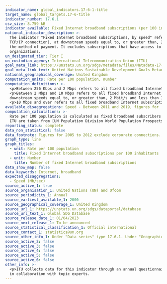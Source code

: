 ```yaml
---
indicator_name: global_indicators.17-6-1-title
target_name: global_targets.17-6-title
indicator_number: 17.6.1
csv_size: 8.759 kB
indicator_available: Fixed Internet broadband subscriptions (per 100 inhabitants and counts)
national_indicator_description: >-
  The indicator "Fixed Internet broadband subscriptions, by speed" refers to the number of fixed-broadband subscriptions to the public Internet, split by advertised download speed. Fixed Internet broadband subscriptions refer to subscriptions to high-speed access to the public Internet (a
  TCP/IP connection), at downstream speeds equal to, or greater than, 256 Kbit/s. This includes cable modem, DSL, fibre-to-the-home/building, other fixed (wired) broadband subscriptions, satellite broadband and terrestrial fixed wireless broadband. This total is measured irrespective of
  the method of payment. It excludes subscriptions that have access to data communications (including the Internet) via mobile-cellular networks. It should include fixed WiMAX and any other fixed wireless technologies. It includes both residential subscriptions and subscriptions for
  organizations.
un_designated_tier: Tier I
un_custodian_agency: International Telecommunication Union (ITU)
goal_meta_link: https://unstats.un.org/sdgs/metadata/files/Metadata-17-06-01.pdf
goal_meta_link_text: United Nations Sustainable Development Goals Metadata (PDF 211 KB)
national_geographical_coverage: United Kingdom
computation_units: Rate per 100 population, number
computation_definitions: >-
  <p>Between 256 Kbps and 2 Mbps refers to all fixed broadband Internet subscriptions with advertised downstream speeds equal to, or greater than, 256 Kbit/s and less than 2 Mbit/s.</p>
  <p>Between 2 Mbps and 10 Mbps refers to all fixed broadband Internet subscriptions with advertised
  downstream speeds equal to, or greater than, 2 Mbit/s and less than 10 Mbit/s.</p>
  <p>10 Mbps and over refers to all fixed broadband Internet subscriptions with advertised downstream speeds equal to, or greater than, 10 Mbit/s.</p>
available_disaggregations: Speed - Between 2011 and 2019, figures for 'Between 2 Mbps and 10 Mbps' include connections under 2 Mbps, however these numbers are estimated to be marginal.
computation_calculations: >-
  Rate per 100 population is calculated as fixed broadband subscribers divided by the population estimate and multiplied by 100 - the calculations are performed by ITU and reported by the United Nations Statistics Division through the Global SDG Database. The population estimates used by
  ITU are taken from [UN Population Division World Population Prospects](https://population.un.org/wpp/Download/Standard/Population/)
reporting_status: complete
data_non_statistical: false
data_footnote: Figures for 2005 to 2012 exclude corporate connections.
graph_type: line
graph_titles:
  - unit: Rate per 100 population
    title: Fixed Internet broadband subscriptions per 100 inhabitants
  - unit: Number
    title: Number of fixed Internet broadband subscriptions
data_show_map: false
data_keywords: Internet, broadband
expected_disaggregations:
  - Speed (Mb/sec)
source_active_1: true
source_organisation_1: United Nations (UN) and Ofcom
source_periodicity_1: Annual
source_earliest_available_1: 2000
source_geographical_coverage_1: United Kingdom
source_url_1: https://unstats.un.org/sdgs/dataportal/database
source_url_text_1: Global SDG Database
source_release_date_1: 01/04/2023
source_next_release_1: To be announced
source_statistical_classification_1: Official international
source_contact_1: statistics@un.org
source_other_info_1: Under "Data series" type 17.6.1. Under "Geographic Areas" click +Select, then untick "All" and type United Kingdom in the field. Finally, select "Show results" on the main page and navigate to the desired series. There will also be an option to download as an Excel table.
source_active_2: false
source_active_3: false
source_active_4: false
source_active_5: false
source_active_6: false
other_info: >-
  <p>ITU collects data for this indicator through an annual questionnaire to national regulatory authorities, in the case of the UK this is <a href="https://www.ofcom.org.uk/home">Ofcom</a>.</p>  Data follows the UN specification for this indicator. This indicator has not been identified
  in collaboration with topic experts.
---
```

